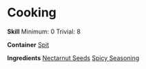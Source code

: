 <!-- TITLE: Spicy Nectarnut Seeds -->
<!-- SUBTITLE: A quick summary of Spicy Nectarnut Seeds -->

# Cooking
**Skill**
Minimum: 0
Trivial: 8

**Container**
[Spit](spit)

**Ingredients**
[Nectarnut Seeds](nectarnut-seeds)
[Spicy Seasoning](spicy-seasoning)
